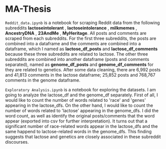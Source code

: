 # MA-Thesis

`Reddit_data.ipynb` is a notebook for scraping Reddit data from the following subreddits **lactoseintolerant** , **lactoseintolerance** , **milkmemes** , **AncestryDNA** , **23AndMe** , **MyHeritage**. All posts and comments are scraped from each subreddits. For the first three subreddits, the posts are combined into a dataframe and the comments are combined into a dataframe, which I named as **lactose_df_posts** and **lactose_df_comments** because these three subreddits are related to lactose. The other three subreddits are combined into another dataframe (posts and comments separated), named as **genome_df_posts** and **genome_df_comments** for they are related to genetics. After some data cleaning, there are 6,992 posts and 41,813 comments in the lactose dataframe; 25,852 posts and 768,767 comments in the genome dataframe. 

`Exploratory Analysis.ipynb` is a notebook for exploring the datasets. I am going to analyze the lactose_df and the genome_df separately. First of all, I would like to count the number of words related to 'race' and 'genes' appearing in the lactose_dfs. On the other hand, I would like to count the number of words related to 'lactose' appearing in the genome_dfs. I did the word count, as well as identify the original posts/comments that the word appear (exported into csv for further interpretation). It turns out that a significant number of race-related words appear in the lactose_dfs and the same happend to lactose-related words in the genome_dfs. This finding suggests that lactose and genetics are closely associated in these subreddit discourses. 
